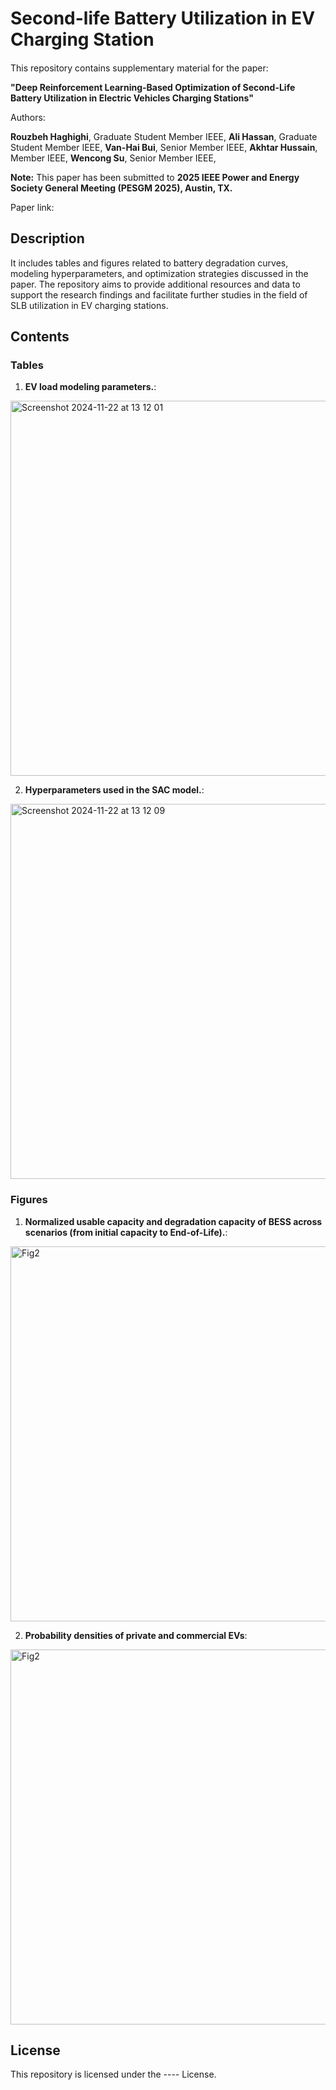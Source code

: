 # Second-life Battery Utilization in EV Charging Station

#### 
This repository contains supplementary material for the paper:

**"Deep Reinforcement Learning-Based Optimization of Second-Life Battery Utilization in Electric Vehicles Charging Stations"**

Authors:

**Rouzbeh Haghighi**, Graduate Student Member IEEE, **Ali Hassan**, Graduate Student Member IEEE, **Van-Hai Bui**, Senior Member IEEE, **Akhtar Hussain**, Member IEEE, **Wencong Su**, Senior Member IEEE, 

**Note:**
This paper has been submitted to **2025 IEEE Power and Energy Society General Meeting (PESGM 2025), Austin, TX.**

Paper link:

## Description

It includes tables and figures related to battery degradation curves, modeling hyperparameters, and optimization strategies discussed in the paper. The repository aims to provide additional resources and data to support the research findings and facilitate further studies in the field of SLB utilization in EV charging stations.


## Contents
### Tables

1. **EV load modeling parameters.**:

<img width="600" alt="Screenshot 2024-11-22 at 13 12 01" src="https://github.com/user-attachments/assets/8edf77f0-2662-4ec5-80f0-1f685c7e3679">

2. **Hyperparameters used in the SAC model.**:

<img width="600" alt="Screenshot 2024-11-22 at 13 12 09" src="https://github.com/user-attachments/assets/3ef7367e-9b26-4d2b-aa86-1e842c993b1c">


### Figures
1. **Normalized usable capacity and degradation capacity of BESS across scenarios (from initial capacity to End-of-Life).**:

<img width="600" alt="Fig2" src="https://github.com/user-attachments/assets/b0c9162c-331d-4fea-841b-f591fa742a28">



2. **Probability densities of private and commercial EVs**:

<img width="600" alt="Fig2" src="[https://github.com/user-attachments/assets/e9157452-8e78-4a2c-941b-78a54b1ddd55](https://github.com/user-attachments/assets/bf7476b4-01d2-4e93-a5d8-ce1ef6875e9b)">



## License

This repository is licensed under the ---- License.

